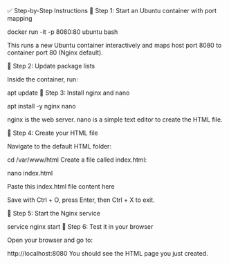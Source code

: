 ✅ Step-by-Step Instructions
🔹 Step 1: Start an Ubuntu container with port mapping

docker run -it -p 8080:80 ubuntu bash

This runs a new Ubuntu container interactively and maps host port 8080 to container port 80 (Nginx default).

🔹 Step 2: Update package lists

Inside the container, run:

apt update
🔹 Step 3: Install nginx and nano

apt install -y nginx nano

nginx is the web server.
nano is a simple text editor to create the HTML file.

🔹 Step 4: Create your HTML file

Navigate to the default HTML folder:

cd /var/www/html
Create a file called index.html:

nano index.html

Paste this index.html file content here

Save with Ctrl + O, press Enter, then Ctrl + X to exit.

🔹 Step 5: Start the Nginx service

service nginx start
🔹 Step 6: Test it in your browser

Open your browser and go to:

http://localhost:8080
You should see the HTML page you just created.



